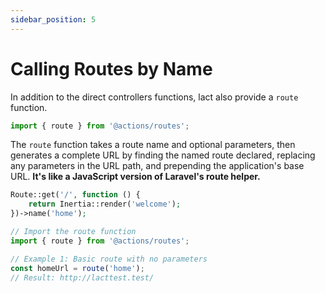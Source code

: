 ```yaml
---
sidebar_position: 5
---
```


# Calling Routes by Name

In addition to the direct controllers functions, lact also provide a `route` function.

```javascript
import { route } from '@actions/routes';
```

The `route` function takes a route name and optional parameters,
then generates a complete URL by finding the named route declared,
replacing any parameters in the URL path, and prepending the application's base URL.
**It's like a JavaScript version of Laravel's route helper.**

```php title="web.php"
Route::get('/', function () {
    return Inertia::render('welcome');
})->name('home');
```

```javascript title="javascript"
// Import the route function
import { route } from '@actions/routes';

// Example 1: Basic route with no parameters
const homeUrl = route('home');
// Result: http://lacttest.test/
```